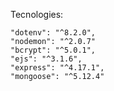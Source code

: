 Tecnologies:

    "dotenv": "^8.2.0",
    "nodemon": "^2.0.7"
    "bcrypt": "^5.0.1",
    "ejs": "^3.1.6",
    "express": "^4.17.1",
    "mongoose": "^5.12.4"
